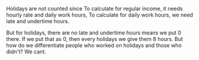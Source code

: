 Holidays are not counted since
To calculate for regular income, it needs hourly rate and daily work hours,
To calculate for daily work hours, we need late and undertime hours.

But for holidays, there are no late and undertime hours means we put 0 there.
If we put that as 0, then every holidays we give them 8 hours.
But how do we differentiate people who worked on holidays and those who didn't?
We cant.
